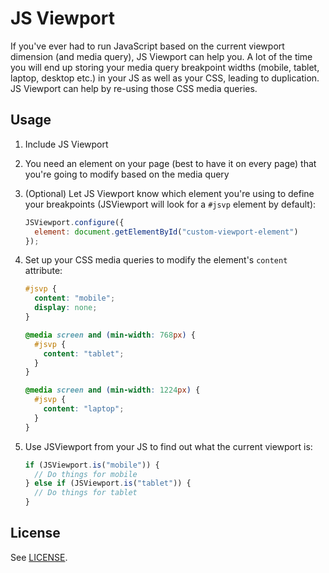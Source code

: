 # JS Viewport

If you've ever had to run JavaScript based on the current viewport dimension
(and media query), JS Viewport can help you. A lot of the time you will end up
storing your media query breakpoint widths (mobile, tablet, laptop, desktop
etc.) in your JS as well as your CSS, leading to duplication. JS Viewport can
help by re-using those CSS media queries.

## Usage

1. Include JS Viewport
2. You need an element on your page (best to have it on every page) that you're
   going to modify based on the media query
3. (Optional) Let JS Viewport know which element you're using to define your
   breakpoints (JSViewport will look for a `#jsvp` element by default):

   ```js
   JSViewport.configure({
     element: document.getElementById("custom-viewport-element")
   });
   ```

4. Set up your CSS media queries to modify the element's `content` attribute:

   ```css
   #jsvp {
     content: "mobile";
     display: none;
   }

   @media screen and (min-width: 768px) {
     #jsvp {
       content: "tablet";
     }
   }

   @media screen and (min-width: 1224px) {
     #jsvp {
       content: "laptop";
     }
   }
   ```

5. Use JSViewport from your JS to find out what the current viewport is:

   ```js
   if (JSViewport.is("mobile")) {
     // Do things for mobile
   } else if (JSViewport.is("tablet")) {
     // Do things for tablet
   }
   ```

## License

See [LICENSE](LICENSE.md).

